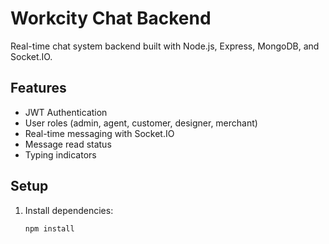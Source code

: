 # Workcity Chat Backend

Real-time chat system backend built with Node.js, Express, MongoDB, and Socket.IO.

## Features
- JWT Authentication
- User roles (admin, agent, customer, designer, merchant)
- Real-time messaging with Socket.IO
- Message read status
- Typing indicators

## Setup

1. Install dependencies:
   ```bash
   npm install